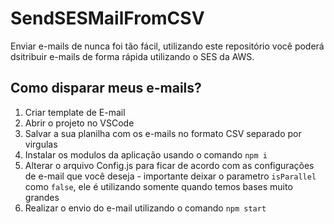 # SendSESMailFromCSV

Enviar e-mails de nunca foi tão fácil, utilizando este repositório você poderá dsitribuir e-mails de forma rápida utilizando o SES da AWS.

## Como disparar meus e-mails?

1. Criar template de E-mail
3. Abrir o projeto no VSCode
3. Salvar a sua planilha com os e-mails no formato CSV separado por virgulas
4. Instalar os modulos da aplicação usando o comando `npm i`
5. Alterar o arquivo Config.js para ficar de acordo com as configurações de e-mail que você deseja - importante deixar o parametro `isParallel` como  `false`, ele é utilizando somente quando temos bases muito grandes
6. Realizar o envio do e-mail utilizando o comando `npm start`
